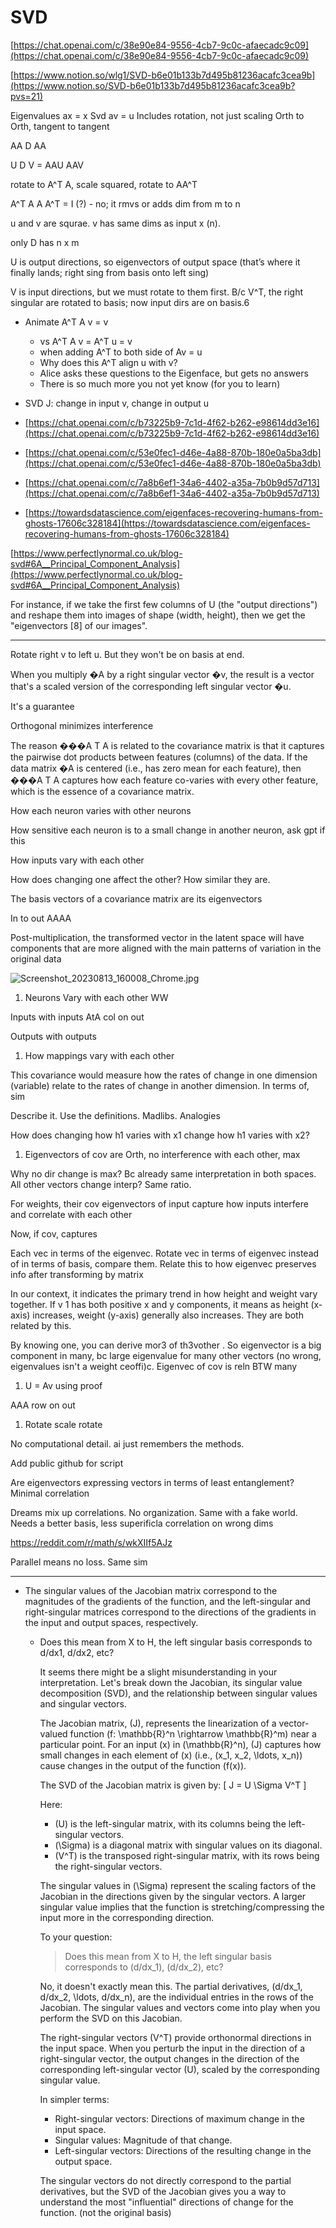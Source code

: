 # SVD

[https://chat.openai.com/c/38e90e84-9556-4cb7-9c0c-afaecadc9c09](https://chat.openai.com/c/38e90e84-9556-4cb7-9c0c-afaecadc9c09)

[https://www.notion.so/wlg1/SVD-b6e01b133b7d495b81236acafc3cea9b](https://www.notion.so/SVD-b6e01b133b7d495b81236acafc3cea9b?pvs=21)

Eigenvalues ax = x
Svd av = u
Includes rotation, not just scaling
Orth to Orth, tangent to tangent

AA D AA

U D V = AAU AAV

rotate to A^T A, scale squared, rotate to AA^T

A^T A A A^T = I (?) - no; it rmvs or adds dim from m to n

u and v are squrae. v has same dims as input x (n). 

only D has n x m

U is output directions, so eigenvectors of output space (that’s where it finally lands; right sing from basis onto left sing)

V is input directions, but we must rotate to them first. B/c V^T, the right singular are rotated to basis; now input dirs are on basis.6

- Animate A^T A v = v
    - vs A^T A v = A^T u = v
    - when adding A^T to both side of Av = u
    - Why does this A^T align u with v?
    - Alice asks these questions to the Eigenface, but gets no answers
    - There is so much more you not yet know (for you to learn)

- SVD J: change in input v, change in output u
- [https://chat.openai.com/c/b73225b9-7c1d-4f62-b262-e98614dd3e16](https://chat.openai.com/c/b73225b9-7c1d-4f62-b262-e98614dd3e16)
- [https://chat.openai.com/c/53e0fec1-d46e-4a88-870b-180e0a5ba3db](https://chat.openai.com/c/53e0fec1-d46e-4a88-870b-180e0a5ba3db)
- [https://chat.openai.com/c/7a8b6ef1-34a6-4402-a35a-7b0b9d57d713](https://chat.openai.com/c/7a8b6ef1-34a6-4402-a35a-7b0b9d57d713)
- [https://towardsdatascience.com/eigenfaces-recovering-humans-from-ghosts-17606c328184](https://towardsdatascience.com/eigenfaces-recovering-humans-from-ghosts-17606c328184)

[https://www.perfectlynormal.co.uk/blog-svd#6A__Principal_Component_Analysis](https://www.perfectlynormal.co.uk/blog-svd#6A__Principal_Component_Analysis)

For instance, if we take the first few columns of U (the "output directions") and reshape them into images of shape (width, height), then we get the "eigenvectors [8] of our images".

---

Rotate right v to left u. But they won't be on basis at end.

When you multiply �A by a right singular vector �v, the result is a vector that's a scaled version of the corresponding left singular vector �u.

It's a guarantee 

Orthogonal minimizes interference

The reason ���A T A is related to the covariance matrix is that it captures the pairwise dot products between features (columns) of the data. If the data matrix �A is centered (i.e., has zero mean for each feature), then ���A T A captures how each feature co-varies with every other feature, which is the essence of a covariance matrix. 

How each neuron varies with other neurons

How sensitive each neuron is to a small change in another neuron, ask gpt if this

How inputs vary with each other

How does changing one affect the other? How similar they are.

The basis vectors of a covariance matrix are its eigenvectors

In to out AAAA

Post-multiplication, the transformed vector in the latent space will have components that are more aligned with the main patterns of variation in the original data

![Screenshot_20230813_160008_Chrome.jpg](SVD%2028715ccee1ce43cf8ec421393a4be7c2/Screenshot_20230813_160008_Chrome.jpg)

1. Neurons Vary with each other WW

Inputs with inputs AtA col on out

Outputs with outputs

1. How mappings vary with each other

This covariance would measure how the rates of change in one dimension (variable) relate to the rates of change in another dimension. In terms of, sim

Describe it. Use the definitions. Madlibs. Analogies

How does changing how h1 varies with x1 change how h1 varies with x2?

1. Eigenvectors of cov are Orth, no interference with each other, max

Why no dir change is max? Bc already same interpretation in both spaces. All other vectors change interp? Same ratio.

For weights, their cov eigenvectors of input capture how inputs interfere and correlate with each other

Now, if cov, captures 

Each vec in terms of the eigenvec. Rotate vec in terms of eigenvec instead of in terms of basis, compare them. Relate this to how eigenvec preserves info after transforming by matrix

In our context, it indicates the primary trend in how height and weight vary together. If  v 1  has both positive x and y components, it means as height (x-axis) increases, weight (y-axis) generally also increases. They are both related by this.

By knowing one, you can derive mor3 of th3vother . So eigenvector is a big component in many, bc large eigenvalue for many other vectors (no wrong, eigenvalues isn't a weight ceoffi)c. Eigenvec of cov is reln BTW many

1. U = Av using proof

AAA row on out

1. Rotate scale rotate

No computational detail. ai just remembers the methods.

Add public github for script

Are eigenvectors expressing vectors in terms of least entanglement? Minimal correlation

Dreams mix up correlations. No organization.  Same with a fake world. Needs a better basis, less superificla correlation on wrong dims

https://reddit.com/r/math/s/wkXIIf5AJz

Parallel means no loss. Same sim

---

- The singular values of the Jacobian matrix correspond to the magnitudes of the gradients of the function, and the left-singular and right-singular matrices correspond to the directions of the gradients in the input and output spaces, respectively.
    - Does this mean from X to H, the left singular basis corresponds to d/dx1, d/dx2, etc?
        
        It seems there might be a slight misunderstanding in your interpretation. Let's break down the Jacobian, its singular value decomposition (SVD), and the relationship between singular values and singular vectors.
        
        The Jacobian matrix, \(J\), represents the linearization of a vector-valued function \(f: \mathbb{R}^n \rightarrow \mathbb{R}^m\) near a particular point. For an input \(x\) in \(\mathbb{R}^n\), \(J\) captures how small changes in each element of \(x\) (i.e., \(x_1, x_2, \ldots, x_n\)) cause changes in the output of the function \(f(x)\).
        
        The SVD of the Jacobian matrix is given by:
        \[ J = U \Sigma V^T \]
        
        Here:
        
        - \(U\) is the left-singular matrix, with its columns being the left-singular vectors.
        - \(\Sigma\) is a diagonal matrix with singular values on its diagonal.
        - \(V^T\) is the transposed right-singular matrix, with its rows being the right-singular vectors.
        
        The singular values in \(\Sigma\) represent the scaling factors of the Jacobian in the directions given by the singular vectors. A larger singular value implies that the function is stretching/compressing the input more in the corresponding direction.
        
        To your question:
        
        > Does this mean from X to H, the left singular basis corresponds to \(d/dx_1\), \(d/dx_2\), etc?
        > 
        
        No, it doesn't exactly mean this. The partial derivatives, \(d/dx_1, d/dx_2, \ldots, d/dx_n\), are the individual entries in the rows of the Jacobian. The singular values and vectors come into play when you perform the SVD on this Jacobian.
        
        The right-singular vectors \(V^T\) provide orthonormal directions in the input space. When you perturb the input in the direction of a right-singular vector, the output changes in the direction of the corresponding left-singular vector \(U\), scaled by the corresponding singular value.
        
        In simpler terms:
        
        - Right-singular vectors: Directions of maximum change in the input space.
        - Singular values: Magnitude of that change.
        - Left-singular vectors: Directions of the resulting change in the output space.
        
        The singular vectors do not directly correspond to the partial derivatives, but the SVD of the Jacobian gives you a way to understand the most "influential" directions of change for the function. (not the original basis)